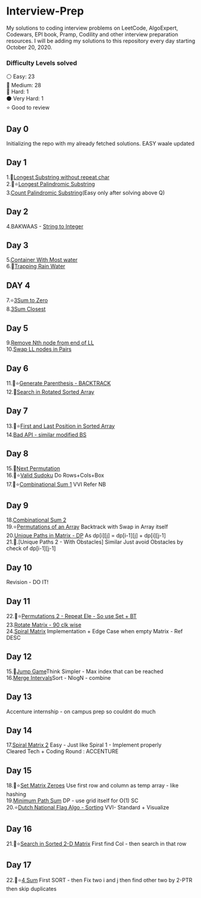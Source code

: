 # Interview-Prep
My solutions to coding interview problems on LeetCode, AlgoExpert, Codewars, EPI book, Pramp, Codility and other interview preparation resources. I will be adding my solutions to this repository every day starting October 20, 2020.

### Difficulty Levels solved

⚪ Easy: 23 <br />
🔵 Medium: 28 <br />
🔴 Hard: 1 <br />
⚫ Very Hard: 1 <br />
⭐ Good to review <br />

## Day 0
Initializing the repo with my already fetched solutions.
EASY waale updated

## Day 1
1.🔵[Longest Substring without repeat char](https://github.com/iam-aniket/Interview-Prep/blob/main/Strings-Hard/Longest%20Substring%20without%20repeat%20char.cpp) <br />
2.🔴⭐[Longest Palindromic Substring](https://github.com/iam-aniket/Interview-Prep/blob/main/DP/Longest%20Palindromic%20Substring.cpp)<br />
3.[Count Palindromic Substring](https://github.com/iam-aniket/Interview-Prep/blob/main/DP/Count%20Palindromic%20Substrings.cpp)(Easy only after solving above Q)<br/>

## Day 2
4.BAKWAAS - [String to Integer](https://github.com/iam-aniket/Interview-Prep/blob/main/String%20to%20Integer.cpp)<br/>

## Day 3
5.[Container With Most water](https://github.com/iam-aniket/Interview-Prep/blob/main/DP/Container%20With%20Most%20Water.cpp)<br/>
6.🔵[Trapping Rain Water](https://github.com/iam-aniket/Interview-Prep/blob/main/DP/Longest%20Palindromic%20Substring.cpp)<br/>

## DAY 4
7.⭐[3Sum to Zero](https://github.com/iam-aniket/Interview-Prep/blob/main/Hashing%20-%202%20PTR/3Sum.cpp)<br/>
8.[3Sum Closest](https://github.com/iam-aniket/Interview-Prep/blob/main/Hashing%20-%202%20PTR/3Sum%20Closest.cpp)<br/>

## Day 5
9.[Remove Nth node from end of LL](https://github.com/iam-aniket/Interview-Prep/blob/main/Linked%20List/Remove%20Nth%20Node%20from%20end.cpp)<br/>
10.[Swap LL nodes in Pairs](https://github.com/iam-aniket/Interview-Prep/blob/main/Linked%20List/Swap%20Nodes%20in%20Pairs.cpp)<br/>

## Day 6
11.🔴⭐[Generate Parenthesis - BACKTRACK](https://github.com/iam-aniket/Interview-Prep/blob/main/Backtrack/Generate%20Parenthesis.cpp)<br/>
12.🔵[Search in Rotated Sorted Array](https://github.com/iam-aniket/Interview-Prep/blob/main/Arrays/Search%20in%20Rotated%20Sorted%20Array.cpp)<br/>

## Day 7
13.🔵⭐[First and Last Position in Sorted Array](https://github.com/iam-aniket/Interview-Prep/blob/main/Binary%20Search/First%20and%20Last%20position%20in%20Sorted%20Array.cpp)<br/>
14.[Bad API - similar modified BS](https://github.com/iam-aniket/Interview-Prep/blob/main/Binary%20Search/Bad%20API.cpp)<br/>

## Day 8
15.🔵[Next Permutation](https://github.com/iam-aniket/Interview-Prep/blob/main/Strings-Hard/Next%20Permutation.cpp)<br/>
16.🔵⭐[Valid Sudoku](https://github.com/iam-aniket/Interview-Prep/blob/main/Backtrack/Valid%20Sudoku.cpp) Do Rows+Cols+Box <br/>
17.🔴⭐[Combinational Sum 1](https://github.com/iam-aniket/Interview-Prep/blob/main/Backtrack/Combinational%20Sum%201.cpp) VVI Refer NB<br/>

## Day 9
18.[Combinational Sum 2](https://github.com/iam-aniket/Interview-Prep/blob/main/Backtrack/Combinational%20Sum%202.cpp)<br/>
19.⭐[Permutations of an Array](https://github.com/iam-aniket/Interview-Prep/blob/main/Backtrack/Permutations.cpp) Backtrack with Swap in Array itself<br/>
20.[Unique Paths in Matrix - DP](https://github.com/iam-aniket/Interview-Prep/blob/main/DP/Unique%20Paths-1.cpp) As dp[i][j] = dp[i-1][j] + dp[i][j-1]<br/>
21.🔴.[Unique Paths 2 - With Obstacles] Similar Just avoid Obstacles by check of dp[i-1][j-1]<br/>

## Day 10
Revision - DO IT!

## Day 11
22.🔴⭐[Permutations 2 - Repeat Ele - So use Set + BT](https://github.com/iam-aniket/Interview-Prep/blob/main/Backtrack/Permutations%202.cpp)<br/>
23.[Rotate Matrix - 90 clk wise](https://github.com/iam-aniket/Interview-Prep/blob/main/Rotate%20Matrix%2090%20clk%20wise.cpp)<br/>
24.[Spiral Matrix](https://github.com/iam-aniket/Interview-Prep/blob/main/Spiral%20Matrix.cpp) Implementation + Edge Case when empty Matrix - Ref DESC<br/>

## Day 12
15.🔵[Jump Game](https://github.com/iam-aniket/Interview-Prep/blob/main/Jump%20Game.cpp)Think Simpler - Max index that can be reached<br/>
16.[Merge Intervals](https://github.com/iam-aniket/Interview-Prep/blob/main/Sorting/Merge%20Intervals.cpp)Sort - NlogN - combine<br/>

## Day 13
Accenture internship - on campus prep so couldnt do much

## Day 14
17.[Spiral Matrix 2](https://github.com/iam-aniket/Interview-Prep/blob/main/Spiral%20Matrix%202.cpp) Easy - Just like Spiral 1 - Implement properly <br/>
Cleared Tech + Coding Round : ACCENTURE<br/>

## Day 15
18.🔴⭐[Set Matrix Zeroes](https://github.com/iam-aniket/Interview-Prep/blob/main/Set%20Matrix%20Zeroes.cpp) Use first row and column as temp array - like hashing <br/>
19.[Minimum Path Sum](https://github.com/iam-aniket/Interview-Prep/blob/main/DP/Minimum%20Path%20Sum.cpp) DP - use grid itself for O(1) SC <br/>
20.⭐[Dutch National Flag Algo - Sorting](https://github.com/iam-aniket/Interview-Prep/blob/main/Sorting/Dutch%20National%20Flag.cpp) VVI- Standard + Visualize<br/>

## Day 16
21.🔴⭐[Search in Sorted 2-D Matrix](https://github.com/iam-aniket/Interview-Prep/blob/main/Binary%20Search/Search%20in%20sorted%202-D%20Matrix.cpp) First find Col - then search in that row<br/>

## Day 17
22.🔴⭐[4 Sum](https://github.com/iam-aniket/Interview-Prep/blob/main/Hashing%20-%202%20PTR/4%20Sum.cpp) First SORT - then Fix two i and j then find other two by 2-PTR then skip duplicates<br/>

